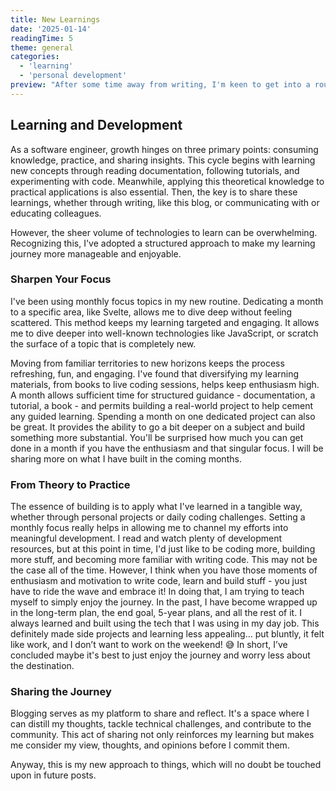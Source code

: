 ```yaml
---
title: New Learnings
date: '2025-01-14'
readingTime: 5
theme: general
categories:
  - 'learning'
  - 'personal development'
preview: "After some time away from writing, I'm keen to get into a routine of sharing and building more frequently. My posts, including this one, outline my newly adopted learning process, aiming to both consolidate my understanding and potentially aid others."
---
```


## Learning and Development

As a software engineer, growth hinges on three primary points: consuming knowledge, practice, and sharing insights. This cycle begins with learning new concepts through reading documentation, following tutorials, and experimenting with code. Meanwhile, applying this theoretical knowledge to practical applications is also essential. Then, the key is to share these learnings, whether through writing, like this blog, or communicating with or educating colleagues.

However, the sheer volume of technologies to learn can be overwhelming. Recognizing this, I've adopted a structured approach to make my learning journey more manageable and enjoyable.

### Sharpen Your Focus

I've been using monthly focus topics in my new routine. Dedicating a month to a specific area, like Svelte, allows me to dive deep without feeling scattered. This method keeps my learning targeted and engaging. It allows me to dive deeper into well-known technologies like JavaScript, or scratch the surface of a topic that is completely new.

Moving from familiar territories to new horizons keeps the process refreshing, fun, and engaging. I've found that diversifying my learning materials, from books to live coding sessions, helps keep enthusiasm high. A month allows sufficient time for structured guidance - documentation, a tutorial, a book - and permits building a real-world project to help cement any guided learning. Spending a month on one dedicated project can also be great. It provides the ability to go a bit deeper on a subject and build something more substantial. You'll be surprised how much you can get done in a month if you have the enthusiasm and that singular focus. I will be sharing more on what I have built in the coming months.

### From Theory to Practice

The essence of building is to apply what I've learned in a tangible way, whether through personal projects or daily coding challenges. Setting a monthly focus really helps in allowing me to channel my efforts into meaningful development. I read and watch plenty of development resources, but at this point in time, I'd just like to be coding more, building more stuff, and becoming more familiar with writing code. This may not be the case all of the time. However, I think when you have those moments of enthusiasm and motivation to write code, learn and build stuff - you just have to ride the wave and embrace it! In doing that, I am trying to teach myself to simply enjoy the journey. In the past, I have become wrapped up in the long-term plan, the end goal, 5-year plans, and all the rest of it. I always learned and built using the tech that I was using in my day job. This definitely made side projects and learning less appealing… put bluntly, it felt like work, and I don’t want to work on the weekend! 😅 In short, I’ve concluded maybe it's best to just enjoy the journey and worry less about the destination.

### Sharing the Journey

Blogging serves as my platform to share and reflect. It's a space where I can distill my thoughts, tackle technical challenges, and contribute to the community. This act of sharing not only reinforces my learning but makes me consider my view, thoughts, and opinions before I commit them.

Anyway, this is my new approach to things, which will no doubt be touched upon in future posts.

